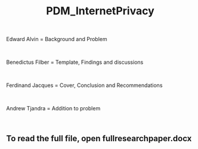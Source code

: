 <h1 align="center"> PDM_InternetPrivacy </h1>
<br>
<p> Edward Alvin = Background and Problem </p>
<br>
<p> Benedictus Filber = Template, Findings and discussions </p>
<br>
<p> Ferdinand Jacques = Cover, Conclusion and Recommendations </p>
<br>
<p> Andrew Tjandra = Addition to problem </p>
<br>
<h2> To read the full file, open fullresearchpaper.docx </h2>

